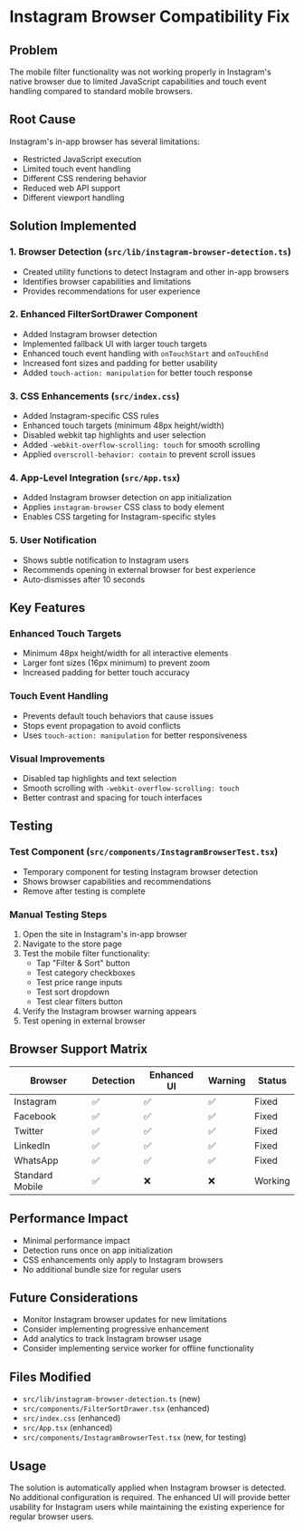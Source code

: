 # Instagram Browser Compatibility Fix

## Problem
The mobile filter functionality was not working properly in Instagram's native browser due to limited JavaScript capabilities and touch event handling compared to standard mobile browsers.

## Root Cause
Instagram's in-app browser has several limitations:
- Restricted JavaScript execution
- Limited touch event handling
- Different CSS rendering behavior
- Reduced web API support
- Different viewport handling

## Solution Implemented

### 1. Browser Detection (`src/lib/instagram-browser-detection.ts`)
- Created utility functions to detect Instagram and other in-app browsers
- Identifies browser capabilities and limitations
- Provides recommendations for user experience

### 2. Enhanced FilterSortDrawer Component
- Added Instagram browser detection
- Implemented fallback UI with larger touch targets
- Enhanced touch event handling with `onTouchStart` and `onTouchEnd`
- Increased font sizes and padding for better usability
- Added `touch-action: manipulation` for better touch response

### 3. CSS Enhancements (`src/index.css`)
- Added Instagram-specific CSS rules
- Enhanced touch targets (minimum 48px height/width)
- Disabled webkit tap highlights and user selection
- Added `-webkit-overflow-scrolling: touch` for smooth scrolling
- Applied `overscroll-behavior: contain` to prevent scroll issues

### 4. App-Level Integration (`src/App.tsx`)
- Added Instagram browser detection on app initialization
- Applies `instagram-browser` CSS class to body element
- Enables CSS targeting for Instagram-specific styles

### 5. User Notification
- Shows subtle notification to Instagram users
- Recommends opening in external browser for best experience
- Auto-dismisses after 10 seconds

## Key Features

### Enhanced Touch Targets
- Minimum 48px height/width for all interactive elements
- Larger font sizes (16px minimum) to prevent zoom
- Increased padding for better touch accuracy

### Touch Event Handling
- Prevents default touch behaviors that cause issues
- Stops event propagation to avoid conflicts
- Uses `touch-action: manipulation` for better responsiveness

### Visual Improvements
- Disabled tap highlights and text selection
- Smooth scrolling with `-webkit-overflow-scrolling: touch`
- Better contrast and spacing for touch interfaces

## Testing

### Test Component (`src/components/InstagramBrowserTest.tsx`)
- Temporary component for testing Instagram browser detection
- Shows browser capabilities and recommendations
- Remove after testing is complete

### Manual Testing Steps
1. Open the site in Instagram's in-app browser
2. Navigate to the store page
3. Test the mobile filter functionality:
   - Tap "Filter & Sort" button
   - Test category checkboxes
   - Test price range inputs
   - Test sort dropdown
   - Test clear filters button
4. Verify the Instagram browser warning appears
5. Test opening in external browser

## Browser Support Matrix

| Browser | Detection | Enhanced UI | Warning | Status |
|---------|-----------|-------------|---------|---------|
| Instagram | ✅ | ✅ | ✅ | Fixed |
| Facebook | ✅ | ✅ | ✅ | Fixed |
| Twitter | ✅ | ✅ | ✅ | Fixed |
| LinkedIn | ✅ | ✅ | ✅ | Fixed |
| WhatsApp | ✅ | ✅ | ✅ | Fixed |
| Standard Mobile | ✅ | ❌ | ❌ | Working |

## Performance Impact
- Minimal performance impact
- Detection runs once on app initialization
- CSS enhancements only apply to Instagram browsers
- No additional bundle size for regular users

## Future Considerations
- Monitor Instagram browser updates for new limitations
- Consider implementing progressive enhancement
- Add analytics to track Instagram browser usage
- Consider implementing service worker for offline functionality

## Files Modified
- `src/lib/instagram-browser-detection.ts` (new)
- `src/components/FilterSortDrawer.tsx` (enhanced)
- `src/index.css` (enhanced)
- `src/App.tsx` (enhanced)
- `src/components/InstagramBrowserTest.tsx` (new, for testing)

## Usage
The solution is automatically applied when Instagram browser is detected. No additional configuration is required. The enhanced UI will provide better usability for Instagram users while maintaining the existing experience for regular browser users.
